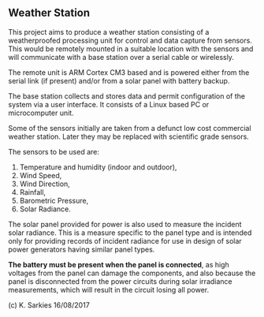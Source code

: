 Weather Station
---------------

This project aims to produce a weather station consisting of a weatherproofed
processing unit for control and data capture from sensors. This would be
remotely mounted in a suitable location with the sensors and will communicate
with a base station over a serial cable or wirelessly.

The remote unit is ARM Cortex CM3 based and is powered either from the serial
link (if present) and/or from a solar panel with battery backup.

The base station collects and stores data and permit configuration of the
system via a user interface. It consists of a Linux based PC or microcomputer
unit.

Some of the sensors initially are taken from a defunct low cost commercial
weather station. Later they may be replaced with scientific grade sensors.

The sensors to be used are:

1. Temperature and humidity (indoor and outdoor),
2. Wind Speed,
3. Wind Direction,
4. Rainfall,
5. Barometric Pressure,
6. Solar Radiance.

The solar panel provided for power is also used to measure the incident
solar radiance. This is a measure specific to the panel type and is intended
only for providing records of incident radiance for use in design of solar
power generators having similar panel types.

**The battery must be present when the panel is connected**, as high voltages
from the panel can damage the components, and also because the panel is
disconnected from the power circuits during solar irradiance measurements,
which will result in the circuit losing all power.

(c) K. Sarkies 16/08/2017

